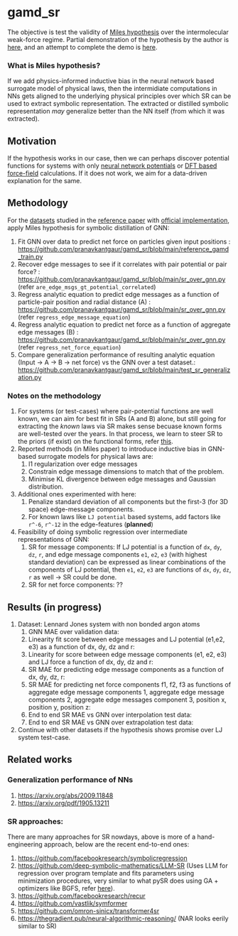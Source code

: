 # gamd_sr
The objective is test the validity of [Miles hypothesis](https://arxiv.org/abs/2006.11287) over the intermolecular weak-force regime. Partial demonstration of the hypothesis by the author is [here](https://colab.research.google.com/github/MilesCranmer/symbolic_deep_learning/blob/master/GN_Demo_Colab.ipynb), and an attempt to complete the demo is [here](https://github.com/MilesCranmer/PySR/issues/36).

### What is Miles hypothesis?
If we add physics-informed inductive bias in the neural network based surrogate model of physical laws, then the intermidiate computations in NNs gets aligned to the underlying physical principles over which SR can be used to extract symbolic representation. The extracted or distilled symbolic representation _may_ generalize better than the NN itself (from which it was extracted).

## Motivation
If the hypothesis works in our case, then we can perhaps discover potential functions for systems with only [neural network potentials](https://github.com/torchmd/torchmd-net) or [DFT based force-field](https://www.pnas.org/content/113/30/8368.short) calculations. If it does not work, we aim for a data-driven explanation for the same.


## Methodology
For the [datasets](https://github.com/BaratiLab/GAMD?tab=readme-ov-file#data-generation) studied in the [reference paper](https://arxiv.org/abs/2112.03383) with [official implementation](https://github.com/BaratiLab/GAMD), apply Miles hypothesis for symbolic distillation of GNN:
1. Fit GNN over data to predict net force on particles given input positions : https://github.com/pranavkantgaur/gamd_sr/blob/main/reference_gamd_train.py
2. Recover edge messages to see if it correlates with pair potential or pair force? : https://github.com/pranavkantgaur/gamd_sr/blob/main/sr_over_gnn.py (refer `are_edge_msgs_gt_potential_correlated`)
3. Regress analytic equation to predict edge messages as a function of particle-pair position and radial distance (A) : https://github.com/pranavkantgaur/gamd_sr/blob/main/sr_over_gnn.py (refer `regress_edge_message_equation`)
4. Regress analytic equation to predict net force as a function of aggregate edge messages (B) : https://github.com/pranavkantgaur/gamd_sr/blob/main/sr_over_gnn.py (refer `regress_net_force_equation`)
5. Compare generalization performance of resulting analytic equation (Input -> A -> B -> net force) vs the GNN over a test dataset.: https://github.com/pranavkantgaur/gamd_sr/blob/main/test_sr_generalization.py 

### Notes on the methodology
1. For systems (or test-cases) where pair-potential functions are well known, we can aim for best fit in SRs (A and B) alone, but still going for extracting the _known_ laws via SR makes sense becuase known forms are well-tested over the years. In that process, we learn to steer SR to the priors (if exist) on the functional forms, refer [this](https://github.com/MilesCranmer/PySR/issues/285).
2. Reported methods (in Miles paper) to introduce inductive bias in GNN-based surrogate models for physical laws are:
   1. l1 regularization over edge messages
   2. Constrain edge message dimensions to match that of the problem.
   3. Minimise KL divergence between edge messages and Gaussian distribution.
3. Additional ones experimented with here:
   1. Penalize standard deviation of all components but the first-3 (for 3D space) edge-message components.
   2. For known laws like `LJ potential` based systems, add factors like `r^-6`, `r^-12` in the edge-features (**planned**)
4. Feasibility of doing symbolic regression over intermediate representations of GNN:
   1. SR for message components: If LJ potential is a function of `dx`, `dy`, `dz`, `r`, and edge message components `e1`, `e2`, `e3` (with highest standard deviation) can be expressed as linear combinations of the components of LJ potential, then `e1`, `e2`, `e3` are functions of `dx`, `dy`, `dz`, `r` as well -> SR could be done.
   2. SR for net force components: ??
   
## Results (in progress)
1. Dataset: Lennard Jones system with non bonded argon atoms 
   1. GNN MAE over validation data: 
   2. Linearity fit score between edge messages and LJ potential (e1,e2, e3) as a function of dx, dy, dz and r: 
   3. Linearity for score between edge message components (e1, e2, e3) and LJ force a function of dx, dy, dz and r: 
   4. SR MAE for predicting edge message components as a function of dx, dy, dz, r: 
   5. SR MAE for predicting net force components f1, f2, f3 as functions of aggregate edge message components 1, aggregate edge message components 2, aggregate edge messages component 3, position x, position y, position z: 
   6. End to end SR MAE vs GNN over interpolation test data: 
   7. End to end SR MAE vs GNN over extrapolation test data:
2. Continue with other datasets if the hypothesis shows promise over LJ system test-case.
      
## Related works
### Generalization performance of NNs
1. https://arxiv.org/abs/2009.11848
2. https://arxiv.org/pdf/1905.13211

### SR approaches:
There are many approaches for SR nowdays, above is more of a hand-engineering approach, below are the recent end-to-end ones:
1. https://github.com/facebookresearch/symbolicregression
2. https://github.com/deep-symbolic-mathematics/LLM-SR (Uses LLM for regression over program template and fits parameters using minimization procedures, very similar to what pySR does using GA + optimizers like BGFS, refer [here](https://github.com/MilesCranmer/PySR/issues/36#issuecomment-791890120)).
3. https://github.com/facebookresearch/recur
4. https://github.com/vastlik/symformer
5. https://github.com/omron-sinicx/transformer4sr
6. https://thegradient.pub/neural-algorithmic-reasoning/ (NAR looks eerily similar to SR)
